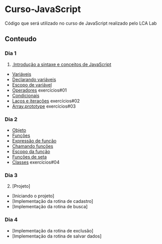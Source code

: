 # Curso-JavaScript
Código que será utilizado no curso de JavaScript realizado pelo LCA Lab
## Conteudo
### Dia 1
1. [.Introdução a sintaxe e conceitos de JavaScript](https://developer.mozilla.org/pt-BR/docs/Aprender/Getting_started_with_the_web/JavaScript_basico)
  * [Variáveis](https://developer.mozilla.org/pt-BR/docs/Aprender/Getting_started_with_the_web/JavaScript_basico#Vari%C3%A1veis)
  * [Declarando variáveis](https://developer.mozilla.org/pt-BR/docs/Web/JavaScript/Guide/Values,_variables,_and_literals#Declarations)
  * [Escopo de variável](https://developer.mozilla.org/pt-BR/docs/Web/JavaScript/Guide/Values,_variables,_and_literals#Variable_scope)
  * [Operadores](https://developer.mozilla.org/pt-BR/docs/Aprender/Getting_started_with_the_web/JavaScript_basico#Operadores) exercícios#01
  * [Condicionais](https://developer.mozilla.org/pt-BR/docs/Aprender/Getting_started_with_the_web/JavaScript_basico#Condicionais)
  * [Laços e iterações](https://developer.mozilla.org/pt-BR/docs/Web/JavaScript/Guide/Lacos_e_iteracoes#for_statement) exercícios#02
  * [Array.prototype](https://developer.mozilla.org/pt-BR/docs/Web/JavaScript/Reference/Global_Objects/Array/prototype#Methods)
  exercícios#03
 ### Dia 2
  * [Objeto](https://developer.mozilla.org/pt-BR/docs/Web/JavaScript/Guide/Trabalhando_com_Objetos#Objetos_e_propriedades)
  * [Funções](https://developer.mozilla.org/pt-BR/docs/Web/JavaScript/Guide/Fun%C3%A7%C3%B5es#Defining_functions)
  * [Expressão de função](https://developer.mozilla.org/pt-BR/docs/Web/JavaScript/Guide/Fun%C3%A7%C3%B5es#Express%C3%A3o_de_fun%C3%A7%C3%A3o)
  * [Chamando funções](https://developer.mozilla.org/pt-BR/docs/Web/JavaScript/Guide/Fun%C3%A7%C3%B5es#Calling_functions)
  * [Escopo da função](https://developer.mozilla.org/pt-BR/docs/Web/JavaScript/Guide/Fun%C3%A7%C3%B5es#Function_scope)
  * [Funções de seta](https://developer.mozilla.org/pt-BR/docs/Web/JavaScript/Guide/Fun%C3%A7%C3%B5es#Arrow_functions)
  * [Classes](https://developer.mozilla.org/pt-BR/docs/Web/JavaScript/Reference/Classes#Definindo_classes)
  exercícios#04
  ### Dia 3
2. [Projeto]
  * [Iniciando o projeto]
  * [Implementação da rotina de cadastro]
  * [Implementação da rotina de busca]
  ### Dia 4
  * [Implementação da rotina de exclusão]
  * [Implementação da rotina de salvar dados]
